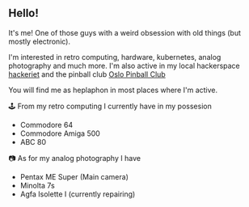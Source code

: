 ## Hello!

It's me! One of those guys with a weird obsession with old things (but mostly electronic).

I'm interested in retro computing, hardware, kubernetes, analog photography and much more. I'm also active in my local hackerspace [hackeriet](https://hackeriet.no/) and the pinball club [Oslo Pinball Club](https://www.oslopinball.no/)

You will find me as heplaphon in most places where I'm active.

🕹️ From my retro computing I currently have in my possesion
* Commodore 64
* Commodore Amiga 500
* ABC 80

📷 As for my analog photography I have
* Pentax ME Super (Main camera)
* Minolta 7s
* Agfa Isolette I (currently repairing)



<!--
**Heplaphon/Heplaphon** is a ✨ _special_ ✨ repository because its `README.md` (this file) appears on your GitHub profile.

Here are some ideas to get you started:

- 🔭 I’m currently working on ...
- 🌱 I’m currently learning ...
- 👯 I’m looking to collaborate on ...
- 🤔 I’m looking for help with ...
- 💬 Ask me about ...
- 📫 How to reach me: ...
- 😄 Pronouns: ...
- ⚡ Fun fact: ...
-->
